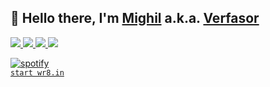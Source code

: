 <p>
  <h2>
    👋 Hello there, I'm <a href="https://github.com/migftw">Mighil</a> a.k.a. <a href="https://verfasor.com/">Verfasor</a>
  </h2>
  <p>  
   <a href="https://github.com/migftw">
    <img src="https://img.shields.io/badge/github-migftw-211F1F?logo=github&logoColor=white&style=flat-square" />
  </a>
   <a href="https://github.com/verfasor">
    <img src="https://img.shields.io/badge/github-verfasor-333333?logo=github&logoColor=white&style=flat-square" />
  </a>  
  <a href="https://verfasor.com/">
    <img src="https://img.shields.io/badge/website-verfasor.com-211F1F?logo=react&logoColor=pink&style=flat-square" />
  </a>  
  <a href="https://www.linkedin.com/in/mighil">
    <img src="https://img.shields.io/badge/linkedin-mighil-0072B1?logo=linkedin&style=flat-square" />
  </a>
  </p>
  <p>  
  <a href="https://verfasor.com/spotify/next.txt"><img alt="spotify" src="https://bit.ly/3EnPMEm" /></a>
  <br>
<code><a href="https://wr8.in/">start wr8.in</a></code>
  </p>
</p>
<!--
<p align="center">
  <a href="https://github.com/migftw">
    <img alt="GitHub Stats" src="https://github-readme-stats.vercel.app/api?username=migftw&custom_title=GitHub%20Stats&show_icons=true&theme=github_dark&count_private=true&include_all_commits=true&hide_border=true" />
  </a>
</p>

<p align="center">
  <a href="https://github.com/migftw">
    <img src="https://img.shields.io/badge/github-migftw-211F1F?logo=github&logoColor=white&style=flat-square" />
  </a>
  <a href="https://mighil.com">
    <img src="https://img.shields.io/badge/website-mighil.com-1BC?logo=react&logoColor=white&style=flat-square" />
  </a>
  <a href="https://jotzilla.in/">
    <img src="https://img.shields.io/badge/website-jotzilla.in-1BC?logo=react&logoColor=white&style=flat-square" />
  </a>  
  <a href="https://www.linkedin.com/in/mighil">
    <img src="https://img.shields.io/badge/linkedin-mighil-0072B1?logo=linkedin&style=flat-square" />
  </a>

<p align="center">
<img src="https://res.cloudinary.com/mighil/image/upload/v1635698763/chipfuzz_vqamq3.gif" alt="chipfuzz animation">
<br>
<code>☝️ made in procreate</code> <code>📧 info(at)mighil.com</code>
</p>
**migftw/migftw** is a ✨ _special_ ✨ repository because its `README.md` (this file) appears on your GitHub profile.

Here are some ideas to get you started:

- 🔭 I’m currently working on ...
- 🌱 I’m currently learning ...
- 👯 I’m looking to collaborate on ...
- 🤔 I’m looking for help with ...
- 💬 Ask me about ...
- 📫 How to reach me: ...
- 😄 Pronouns: ...
- ⚡ Fun fact: ...
-->
